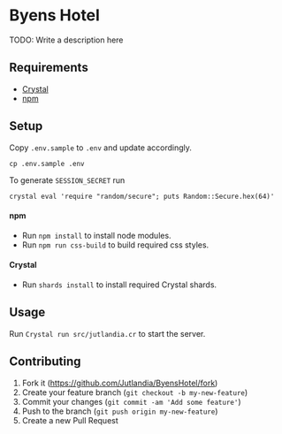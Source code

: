 # Byens Hotel

TODO: Write a description here

## Requirements

+ [Crystal](https://crystal-lang.org/)
+ [npm](https://www.npmjs.com/)

## Setup

Copy `.env.sample` to `.env` and update accordingly.
```
cp .env.sample .env
```
To generate `SESSION_SECRET` run
```
crystal eval 'require "random/secure"; puts Random::Secure.hex(64)'
```

#### npm
+ Run `npm install` to install node modules.
+ Run `npm run css-build` to build required css styles.

#### Crystal
+ Run `shards install` to install required Crystal shards.

## Usage

Run `Crystal run src/jutlandia.cr` to start the server.

## Contributing

1. Fork it (<https://github.com/Jutlandia/ByensHotel/fork>)
2. Create your feature branch (`git checkout -b my-new-feature`)
3. Commit your changes (`git commit -am 'Add some feature'`)
4. Push to the branch (`git push origin my-new-feature`)
5. Create a new Pull Request
